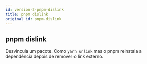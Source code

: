 ```yaml
---
id: version-2-pnpm-dislink
title: pnpm dislink
original_id: pnpm-dislink
---
```


## pnpm dislink

Desvincula um pacote. Como `yarn unlink` mas o pnpm reinstala a dependência
depois de remover o link externo.